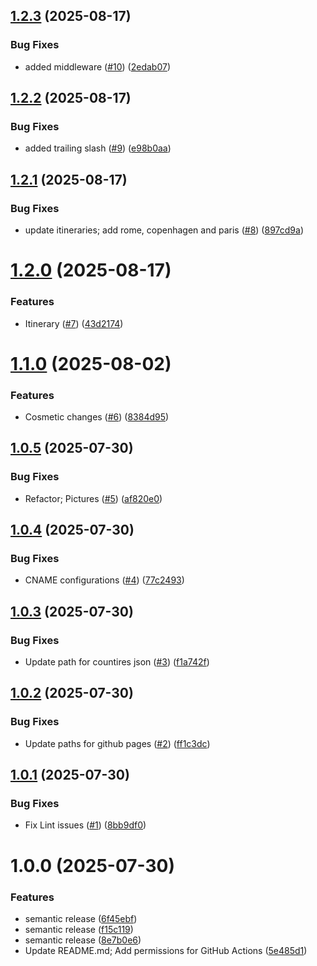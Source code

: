 ## [1.2.3](https://github.com/user-cube/visitedplaces/compare/v1.2.2...v1.2.3) (2025-08-17)


### Bug Fixes

* added middleware ([#10](https://github.com/user-cube/visitedplaces/issues/10)) ([2edab07](https://github.com/user-cube/visitedplaces/commit/2edab0799b9262bf851c39ccde96fbc724e447ad))

## [1.2.2](https://github.com/user-cube/visitedplaces/compare/v1.2.1...v1.2.2) (2025-08-17)


### Bug Fixes

* added trailing slash ([#9](https://github.com/user-cube/visitedplaces/issues/9)) ([e98b0aa](https://github.com/user-cube/visitedplaces/commit/e98b0aa61d2a6d58d087cecc8f634c8178e53f24))

## [1.2.1](https://github.com/user-cube/visitedplaces/compare/v1.2.0...v1.2.1) (2025-08-17)


### Bug Fixes

* update itineraries; add rome, copenhagen and paris ([#8](https://github.com/user-cube/visitedplaces/issues/8)) ([897cd9a](https://github.com/user-cube/visitedplaces/commit/897cd9ab9b64ffec283af5c831d869b59d799825))

# [1.2.0](https://github.com/user-cube/visitedplaces/compare/v1.1.0...v1.2.0) (2025-08-17)


### Features

* Itinerary ([#7](https://github.com/user-cube/visitedplaces/issues/7)) ([43d2174](https://github.com/user-cube/visitedplaces/commit/43d21749b814734e89944d483ca5f878bd8c449f))

# [1.1.0](https://github.com/user-cube/visitedplaces/compare/v1.0.5...v1.1.0) (2025-08-02)


### Features

* Cosmetic changes ([#6](https://github.com/user-cube/visitedplaces/issues/6)) ([8384d95](https://github.com/user-cube/visitedplaces/commit/8384d952238ae719453c789aef261938373c7dfd))

## [1.0.5](https://github.com/user-cube/visitedplaces/compare/v1.0.4...v1.0.5) (2025-07-30)


### Bug Fixes

* Refactor; Pictures ([#5](https://github.com/user-cube/visitedplaces/issues/5)) ([af820e0](https://github.com/user-cube/visitedplaces/commit/af820e01f716e712a7c1b4c5b52432c580e234b3))

## [1.0.4](https://github.com/user-cube/visitedplaces/compare/v1.0.3...v1.0.4) (2025-07-30)


### Bug Fixes

* CNAME configurations ([#4](https://github.com/user-cube/visitedplaces/issues/4)) ([77c2493](https://github.com/user-cube/visitedplaces/commit/77c24937ab3d3579f43f6ca85aaff34ddd174cf2))

## [1.0.3](https://github.com/user-cube/visitedplaces/compare/v1.0.2...v1.0.3) (2025-07-30)


### Bug Fixes

* Update path for countires json ([#3](https://github.com/user-cube/visitedplaces/issues/3)) ([f1a742f](https://github.com/user-cube/visitedplaces/commit/f1a742f321a683a116edc824ba53aa98ec05826c))

## [1.0.2](https://github.com/user-cube/visitedplaces/compare/v1.0.1...v1.0.2) (2025-07-30)


### Bug Fixes

* Update paths for github pages ([#2](https://github.com/user-cube/visitedplaces/issues/2)) ([ff1c3dc](https://github.com/user-cube/visitedplaces/commit/ff1c3dc764dfd8f2536ce7aee4a3f041226e891f))

## [1.0.1](https://github.com/user-cube/visitedplaces/compare/v1.0.0...v1.0.1) (2025-07-30)


### Bug Fixes

* Fix Lint issues ([#1](https://github.com/user-cube/visitedplaces/issues/1)) ([8bb9df0](https://github.com/user-cube/visitedplaces/commit/8bb9df03ca9edee48b990d3ea0731a55bffbf980))

# 1.0.0 (2025-07-30)


### Features

* semantic release ([6f45ebf](https://github.com/user-cube/visitedplaces/commit/6f45ebf45f0884c29d45517b2c1b60147671b988))
* semantic release ([f15c119](https://github.com/user-cube/visitedplaces/commit/f15c11972132a58452388ec64102498baba4915f))
* semantic release ([8e7b0e6](https://github.com/user-cube/visitedplaces/commit/8e7b0e67d8e56431ed8dc0e1cb9d2783ae107341))
* Update README.md; Add permissions for GitHub Actions ([5e485d1](https://github.com/user-cube/visitedplaces/commit/5e485d1812cec6ceccfcfa056b3426fd70204473))
